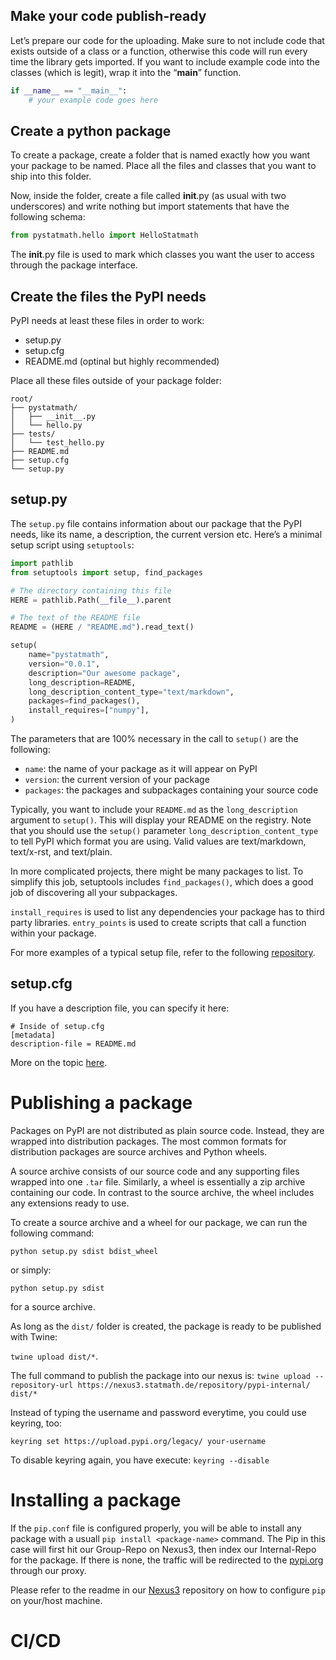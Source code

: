 ## Make your code publish-ready
Let’s prepare our code for the uploading. 
Make sure to not include code that exists outside of a class or a function, otherwise this code will run 
every time the library gets imported. If you want to include example code into the classes (which is legit), 
wrap it into the “__main__” function.

````python
if __name__ == "__main__":
    # your example code goes here
````

## Create a python package
To create a package, create a folder that is named exactly how you want your package to be named. 
Place all the files and classes that you want to ship into this folder.

Now, inside the folder, create a file called __init__.py (as usual with two underscores) and write 
nothing but import statements that have the following schema:

`````python
from pystatmath.hello import HelloStatmath
`````

The __init__.py file is used to mark which classes you want the user to access through the package interface.

## Create the files the PyPI needs
PyPI needs at least these files in order to work:
* setup.py
* setup.cfg
* README.md (optinal but highly recommended)

Place all these files outside of your package folder:
`````
root/
├── pystatmath/
│   ├── __init__.py
│   └── hello.py
├── tests/
│   └── test_hello.py
├── README.md
├── setup.cfg
└── setup.py
`````

## setup.py
The `setup.py` file contains information about our package that the PyPI needs, like its name, a description, 
the current version etc. Here’s a minimal setup script using `setuptools`:

`````python
import pathlib
from setuptools import setup, find_packages

# The directory containing this file
HERE = pathlib.Path(__file__).parent

# The text of the README file
README = (HERE / "README.md").read_text()

setup(
    name="pystatmath",
    version="0.0.1",
    description="Our awesome package",
    long_description=README,
    long_description_content_type="text/markdown",
    packages=find_packages(),
    install_requires=["numpy"],
)
`````

The parameters that are 100% necessary in the call to `setup()` are the following:
* `name`: the name of your package as it will appear on PyPI
* `version`: the current version of your package
* `packages`: the packages and subpackages containing your source code

Typically, you want to include your `README.md` as the `long_description` argument to `setup()`. 
This will display your README on the registry. Note that you should use the `setup()` parameter 
`long_description_content_type` 
to tell PyPI which format you are using. Valid values are text/markdown, text/x-rst, and text/plain.

In more complicated projects, there might be many packages to list. To simplify this job, setuptools 
includes `find_packages()`, which does a good job of discovering all your subpackages.

`install_requires` is used to list any dependencies your package has to third party libraries.
`entry_points` is used to create scripts that call a function within your package.

For more examples of a typical setup file, refer to the following 
[repository](https://github.com/navdeep-G/setup.py).

## setup.cfg
If you have a description file, you can specify it here:

`````editorconfig
# Inside of setup.cfg
[metadata]
description-file = README.md
`````
More on the topic [here](https://docs.python.org/3/distutils/configfile.html).

# Publishing a package
Packages on PyPI are not distributed as plain source code. Instead, they are wrapped into distribution packages. 
The most common formats for distribution packages are source archives and Python wheels.

A source archive consists of our source code and any supporting files wrapped into one `.tar` file. Similarly, 
a wheel is essentially a zip archive containing our code. In contrast to the source archive, the wheel 
includes any extensions ready to use.

To create a source archive and a wheel for our package, we can run the following command:

`python setup.py sdist bdist_wheel`

or simply: 

`python setup.py sdist`

for a source archive.

As long as the `dist/` folder is created, the package is ready to be published with Twine:

`twine upload dist/*`. 

The full command to publish the package into our nexus is: 
`twine upload --repository-url https://nexus3.statmath.de/repository/pypi-internal/ dist/*`

Instead of typing the username and password everytime, you could use keyring, too:

`keyring set https://upload.pypi.org/legacy/ your-username`

To disable keyring again, you have execute: `keyring --disable`

# Installing a package

If the `pip.conf` file is configured properly, you will be able to install any package with a usuall 
`pip install <package-name>` command. The Pip in this case will first hit our Group-Repo on Nexus3, then index 
our Internal-Repo for the package. If there is none, the traffic will be redirected to the [pypi.org](https://pypi.org) 
through our proxy.   

Please refer to the readme in our [Nexus3](https://gitlab.statmath.de/) repository on how to configure 
`pip` on your/host machine. 


# CI/CD

